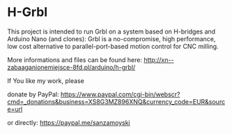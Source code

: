 # H-Grbl
This project is intended to run Grbl on a system based on H-bridges and Arduino Nano (and clones): 
Grbl is a no-compromise, high performance, low cost alternative to parallel-port-based motion control for CNC milling.

More informations and files can be found here: http://xn--zabaaganionemiejsce-8fd.pl/arduino/h-grbl/


If You like my work, please 

donate by PayPal: https://www.paypal.com/cgi-bin/webscr?cmd=_donations&business=XS8G3MZ896XNQ&currency_code=EUR&source=url

or directly: https://paypal.me/sanzamoyski
